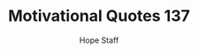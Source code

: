 ---
image: /assets/img/mq/mq_137_manning.png
title: Motivational Quotes 137
categories:
  - Motivational Quotes
author: Hope Staff
notes: Motivational Quotes 137
embed: >-
  EMBED_GOES_HERE
transcript: >-
  SOME LINES OF TEXT START HERE
---
